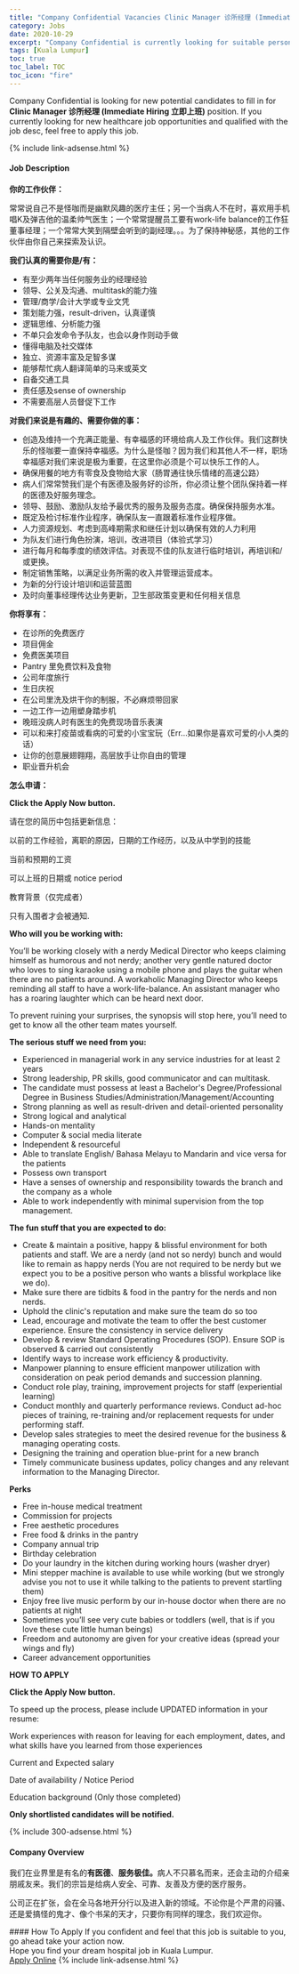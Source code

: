 ```yaml
---
title: "Company Confidential Vacancies Clinic Manager 诊所经理 (Immediate Hiring 立即上班)" 
category: Jobs 
date: 2020-10-29 
excerpt: "Company Confidential is currently looking for suitable person to fill in the Clinic Manager 诊所经理 (Immediate Hiring 立即上班) which positioned at Kuala Lumpur" 
tags: [Kuala Lumpur] 
toc: true 
toc_label: TOC 
toc_icon: "fire" 
--- 
```


<p>Company Confidential is looking for new potential candidates to fill in for <b>Clinic Manager 诊所经理 (Immediate Hiring 立即上班)</b> position. If you currently looking for new healthcare job opportunities and qualified with the job desc, feel free to apply this job.
</p>{% include link-adsense.html %} 
<div><div><h4>Job Description</h4></div><div><div><span><div><p><strong>&#20320;&#30340;&#24037;&#20316;&#20249;&#20276;&#65306;</strong></p><p>&#24120;&#24120;&#35828;&#33258;&#24049;&#19981;&#26159;&#24618;&#21654;&#32780;&#26159;&#24189;&#40664;&#39118;&#36259;&#30340;&#21307;&#30103;&#20027;&#20219;&#65307;&#21478;&#19968;&#20010;&#24403;&#30149;&#20154;&#19981;&#22312;&#26102;&#65292;&#21916;&#27426;&#29992;&#25163;&#26426;&#21809;K&#21450;&#24377;&#21513;&#20182;&#30340;&#28201;&#26580;&#24069;&#27668;&#21307;&#29983;&#65307;&#19968;&#20010;&#24120;&#24120;&#25552;&#37266;&#21592;&#24037;&#35201;&#26377;work-life balance&#30340;&#24037;&#20316;&#29378;&#33891;&#20107;&#32463;&#29702;&#65307;&#19968;&#20010;&#24120;&#24120;&#22823;&#31505;&#21040;&#38548;&#22721;&#20250;&#21548;&#21040;&#30340;&#21103;&#32463;&#29702;&#12290;&#12290;&#12290;&#20026;&#20102;&#20445;&#25345;&#31070;&#31192;&#24863;&#65292;&#20854;&#20182;&#30340;&#24037;&#20316;&#20249;&#20276;&#30001;&#20320;&#33258;&#24049;&#26469;&#25506;&#32034;&#21450;&#35748;&#35782;&#12290;</p><p><strong>&#25105;&#20204;&#35748;&#30495;&#30340;&#38656;&#35201;&#20320;&#26159;/&#26377;&#65306;</strong></p><ul><li>&#26377;&#33267;&#23569;&#20004;&#24180;&#24403;&#20219;&#20309;&#26381;&#21153;&#19994;&#30340;&#32463;&#29702;&#32463;&#39564;</li><li>&#39046;&#23548;&#12289;&#20844;&#20851;&#21450;&#27807;&#36890;&#12289;multitask&#30340;&#33021;&#21147;&#24375;</li><li>&#31649;&#29702;/&#21830;&#23398;/&#20250;&#35745;&#22823;&#23398;&#25110;&#19987;&#19994;&#25991;&#20973;</li><li>&#31574;&#21010;&#33021;&#21147;&#24378;&#65292;result-driven&#65292;&#35748;&#30495;&#35880;&#24910;</li><li>&#36923;&#36753;&#24605;&#32500;&#12289;&#20998;&#26512;&#33021;&#21147;&#24378;</li><li>&#19981;&#21333;&#21482;&#20250;&#21457;&#21629;&#20196;&#20104;&#38431;&#21451;&#65292;&#20063;&#20250;&#20197;&#36523;&#20316;&#21017;&#21160;&#25163;&#20570;</li><li>&#25026;&#24471;&#30005;&#33041;&#21450;&#31038;&#20132;&#23186;&#20307;</li><li>&#29420;&#31435;&#12289;&#36164;&#28304;&#20016;&#23500;&#21450;&#36275;&#26234;&#22810;&#35851;</li><li>&#33021;&#22815;&#24110;&#24537;&#30149;&#20154;&#32763;&#35793;&#31616;&#21333;&#30340;&#39532;&#26469;&#25110;&#33521;&#25991;</li><li>&#33258;&#22791;&#20132;&#36890;&#24037;&#20855;</li><li>&#36131;&#20219;&#24863;&#21450;sense of ownership</li><li>&#19981;&#38656;&#35201;&#39640;&#23618;&#20154;&#21592;&#30563;&#20419;&#19979;&#24037;&#20316;</li></ul><p><strong>&#23545;&#25105;&#20204;&#26469;&#35828;&#26159;&#26377;&#36259;&#30340;&#12289;&#38656;&#35201;&#20320;&#20570;&#30340;&#20107;&#65306;</strong></p><ul><li>&#21019;&#36896;&#21450;&#32500;&#25345;&#19968;&#20010;&#20805;&#28385;&#27491;&#33021;&#37327;&#12289;&#26377;&#24184;&#31119;&#24863;&#30340;&#29615;&#22659;&#32473;&#30149;&#20154;&#21450;&#24037;&#20316;&#20249;&#20276;&#12290;&#25105;&#20204;&#36825;&#32676;&#24555;&#20048;&#30340;&#24618;&#21654;&#35201;&#19968;&#30452;&#20445;&#25345;&#24184;&#31119;&#24863;&#12290;&#20026;&#20160;&#20040;&#26159;&#24618;&#21654;&#65311;&#22240;&#20026;&#25105;&#20204;&#21644;&#20854;&#20182;&#20154;&#19981;&#19968;&#26679;&#65292;&#32844;&#22330;&#24184;&#31119;&#24863;&#23545;&#25105;&#20204;&#26469;&#35828;&#26159;&#26497;&#20026;&#37325;&#35201;&#65292;&#22312;&#36825;&#37324;&#20320;&#24517;&#39035;&#26159;&#20010;&#21487;&#20197;&#24555;&#20048;&#24037;&#20316;&#30340;&#20154;&#12290;</li><li>&#30830;&#20445;&#29992;&#39184;&#30340;&#22320;&#26041;&#26377;&#38646;&#39135;&#21450;&#39135;&#29289;&#32473;&#22823;&#23478;&#65288;&#32928;&#32963;&#36890;&#24448;&#24555;&#20048;&#24773;&#32490;&#30340;&#39640;&#36895;&#20844;&#36335;&#65289;</li><li>&#30149;&#20154;&#20204;&#24120;&#24120;&#36190;&#25105;&#20204;&#26159;&#20010;&#26377;&#21307;&#24503;&#21450;&#26381;&#21153;&#22909;&#30340;&#35786;&#25152;&#65292;&#20320;&#24517;&#39035;&#35753;&#25972;&#20010;&#22242;&#38431;&#20445;&#25345;&#30528;&#19968;&#26679;&#30340;&#21307;&#24503;&#21450;&#22909;&#26381;&#21153;&#29702;&#24565;&#12290;</li><li>&#39046;&#23548;&#12289;&#40723;&#21169;&#12289;&#28608;&#21169;&#38431;&#21451;&#32473;&#20104;&#26368;&#20248;&#31168;&#30340;&#26381;&#21153;&#21450;&#26381;&#21153;&#24577;&#24230;&#12290;&#30830;&#20445;&#20445;&#25345;&#26381;&#21153;&#27700;&#20934;&#12290;</li><li>&#26082;&#23450;&#21450;&#26816;&#35752;&#26631;&#20934;&#20316;&#19994;&#31243;&#24207;&#65292;&#30830;&#20445;&#38431;&#21451;&#19968;&#30452;&#36319;&#30528;&#26631;&#20934;&#20316;&#19994;&#31243;&#24207;&#20570;&#12290;</li><li>&#20154;&#21147;&#36164;&#28304;&#35268;&#21010;&#12289;&#32771;&#34385;&#21040;&#39640;&#23792;&#26399;&#38656;&#27714;&#21644;&#32487;&#20219;&#35745;&#21010;&#20197;&#30830;&#20445;&#26377;&#25928;&#30340;&#20154;&#21147;&#21033;&#29992;</li><li>&#20026;&#38431;&#21451;&#20204;&#36827;&#34892;&#35282;&#33394;&#25198;&#28436;&#65292;&#22521;&#35757;&#65292;&#25913;&#36827;&#39033;&#30446;&#65288;&#20307;&#39564;&#24335;&#23398;&#20064;&#65289;</li><li>&#36827;&#34892;&#27599;&#26376;&#21644;&#27599;&#23395;&#24230;&#30340;&#32489;&#25928;&#35780;&#20272;&#12290;&#23545;&#34920;&#29616;&#19981;&#20339;&#30340;&#38431;&#21451;&#36827;&#34892;&#20020;&#26102;&#22521;&#35757;&#65292;&#20877;&#22521;&#35757;&#21644;/&#25110;&#26356;&#25442;&#12290;</li><li>&#21046;&#23450;&#38144;&#21806;&#31574;&#30053;&#65292;&#20197;&#28385;&#36275;&#19994;&#21153;&#25152;&#38656;&#30340;&#25910;&#20837;&#24182;&#31649;&#29702;&#36816;&#33829;&#25104;&#26412;&#12290;</li><li>&#20026;&#26032;&#30340;&#20998;&#34892;&#35774;&#35745;&#22521;&#35757;&#21644;&#36816;&#33829;&#34013;&#22270;</li><li>&#21450;&#26102;&#21521;&#33891;&#20107;&#32463;&#29702;&#20256;&#36798;&#19994;&#21153;&#26356;&#26032;&#65292;&#21355;&#29983;&#37096;&#25919;&#31574;&#21464;&#26356;&#21644;&#20219;&#20309;&#30456;&#20851;&#20449;&#24687;</li></ul><p><strong>&#20320;&#23558;&#20139;&#26377;&#65306;</strong></p><ul><li>&#22312;&#35786;&#25152;&#30340;&#20813;&#36153;&#21307;&#30103;</li><li>&#39033;&#30446;&#20323;&#37329;</li><li>&#20813;&#36153;&#21307;&#32654;&#39033;&#30446;</li><li>Pantry&#160;&#37324;&#20813;&#36153;&#39278;&#26009;&#21450;&#39135;&#29289;</li><li>&#20844;&#21496;&#24180;&#24230;&#26053;&#34892;</li><li>&#29983;&#26085;&#24198;&#31069;</li><li>&#22312;&#20844;&#21496;&#37324;&#27927;&#21450;&#28888;&#24178;&#20320;&#30340;&#21046;&#26381;&#65292;&#19981;&#24517;&#40635;&#28902;&#24102;&#22238;&#23478;</li><li>&#19968;&#36793;&#24037;&#20316;&#19968;&#36793;&#29992;&#22609;&#36523;&#36367;&#27493;&#26426;</li><li>&#26202;&#29677;&#27809;&#30149;&#20154;&#26102;&#26377;&#21307;&#29983;&#30340;&#20813;&#36153;&#29616;&#22330;&#38899;&#20048;&#34920;&#28436;</li><li>&#21487;&#20197;&#21644;&#26469;&#25171;&#30123;&#33495;&#25110;&#30475;&#30149;&#30340;&#21487;&#29233;&#30340;&#23567;&#23453;&#23453;&#29609;&#65288;Err...&#22914;&#26524;&#20320;&#26159;&#21916;&#27426;&#21487;&#29233;&#30340;&#23567;&#20154;&#31867;&#30340;&#35805;&#65289;</li><li>&#35753;&#20320;&#30340;&#21019;&#24847;&#23637;&#32709;&#32753;&#32724;&#65292;&#39640;&#23618;&#25918;&#25163;&#35753;&#20320;&#33258;&#30001;&#30340;&#31649;&#29702;</li><li>&#32844;&#19994;&#26187;&#21319;&#26426;&#20250;</li></ul><p><strong>&#24590;&#20040;&#30003;&#35831;&#65306;</strong></p><p><strong>Click the Apply Now button.</strong></p><p>&#35831;&#22312;&#24744;&#30340;&#31616;&#21382;&#20013;&#21253;&#25324;&#26356;&#26032;&#20449;&#24687;&#65306;</p><p>&#20197;&#21069;&#30340;&#24037;&#20316;&#32463;&#39564;&#65292;&#31163;&#32844;&#30340;&#21407;&#22240;&#65292;&#26085;&#26399;&#30340;&#24037;&#20316;&#32463;&#21382;&#65292;&#20197;&#21450;&#20174;&#20013;&#23398;&#21040;&#30340;&#25216;&#33021;</p><p>&#24403;&#21069;&#21644;&#39044;&#26399;&#30340;&#24037;&#36164;</p><p>&#21487;&#20197;&#19978;&#29677;&#30340;&#26085;&#26399;&#25110;&#160;notice period</p><p>&#25945;&#32946;&#32972;&#26223;&#65288;&#20165;&#23436;&#25104;&#32773;&#65289;</p><p>&#21482;&#26377;&#20837;&#22260;&#32773;&#25165;&#20250;&#34987;&#36890;&#30693;.</p><p><strong>Who will you be working with:</strong></p><p>You&#8217;ll be working closely with a nerdy Medical Director who keeps claiming himself as humorous and not nerdy; another very gentle natured doctor who loves to sing karaoke using a mobile phone and plays the guitar when there are no patients around. A workaholic Managing Director who keeps reminding all staff to have a work-life-balance. An assistant manager who has a roaring laughter which can be heard next door.</p><p>To prevent ruining your surprises, the synopsis will stop here, you&#8217;ll need to get to know all the other team mates yourself.</p><p><strong>The serious stuff we need from you:</strong></p><ul><li>Experienced in managerial work in any service industries for at least 2 years</li><li>Strong leadership, PR skills, good communicator and can multitask.</li><li>The candidate must possess at least a Bachelor's Degree/Professional Degree in Business Studies/Administration/Management/Accounting</li><li>Strong planning as well as result-driven and detail-oriented personality</li><li>Strong logical and analytical</li><li>Hands-on mentality</li><li>Computer &amp; social media literate</li><li>Independent &amp; resourceful</li><li>Able to translate English/ Bahasa Melayu to Mandarin and vice versa for the patients</li><li>Possess own transport</li><li>Have a senses of ownership and responsibility towards the branch and the company as a whole</li><li>Able to work independently with minimal supervision from the top management.</li></ul><p><strong>The fun stuff that you are expected to do:</strong></p><ul><li>Create &amp; maintain a positive, happy &amp; blissful environment for both patients and staff. We are a nerdy (and not so nerdy) bunch and would like to remain as happy nerds (You are not required to be nerdy but we expect you to be a positive person who wants a blissful workplace like we do).</li><li>Make sure there are tidbits &amp; food in the pantry for the nerds and non nerds.</li><li>Uphold the clinic's reputation and make sure the team do so too</li><li>Lead, encourage and motivate the team to offer the best customer experience. Ensure the consistency in service delivery</li><li>Develop &amp; review Standard Operating Procedures (SOP). Ensure SOP is observed &amp; carried out consistently</li><li>Identify ways to increase work efficiency &amp; productivity.</li><li>Manpower planning to ensure efficient manpower utilization with consideration on peak period demands and succession planning.</li><li>Conduct role play, training, improvement projects for staff (experiential learning)</li><li>Conduct monthly and quarterly performance reviews. Conduct ad-hoc pieces of training, re-training and/or replacement requests for under performing staff.</li><li>Develop sales strategies to meet the desired revenue for the business &amp; managing operating costs.</li><li>Designing the training and operation blue-print for a new branch</li><li>Timely communicate business updates, policy changes and any relevant information to the Managing Director.</li></ul><p><strong>Perks</strong></p><ul><li>Free in-house medical treatment</li><li>Commission for projects</li><li>Free aesthetic procedures</li><li>Free food &amp; drinks in the pantry</li><li>Company annual trip</li><li>Birthday celebration</li><li>Do your laundry in the kitchen during working hours (washer dryer)</li><li>Mini stepper machine is available to use while working (but we strongly advise you not to use it while talking to the patients to prevent startling them)</li><li>Enjoy free live music perform by our in-house doctor when there are no patients at night</li><li>Sometimes you&#8217;ll see very cute babies or toddlers (well, that is if you love these cute little human beings)</li><li>Freedom and autonomy are given for your creative ideas (spread your wings and fly)</li><li>Career advancement opportunities</li></ul><p><strong>HOW TO APPLY</strong></p><p><strong>Click the Apply Now button.</strong></p><p>To speed up the process, please include UPDATED information in your resume:</p><p>Work experiences with reason for leaving for each employment, dates, and what skills have you learned from those experiences</p><p>Current and Expected salary</p><p>Date of availability / Notice Period</p><p>Education background (Only those completed)</p><p><strong>Only shortlisted candidates will be notified.</strong></p></div></span></div></div></div> 
{% include 300-adsense.html %} 
<div><div><h4>Company Overview</h4></div><div><div><span><div><p>&#25105;&#20204;&#22312;&#19994;&#30028;&#37324;&#26159;&#26377;&#21517;&#30340;<strong>&#26377;&#21307;&#24503;</strong>&#12289;<strong>&#26381;&#21153;&#26497;&#20339;&#12290;</strong>&#30149;&#20154;&#19981;&#21482;&#24917;&#21517;&#32780;&#26469;&#65292;&#36824;&#20250;&#20027;&#21160;&#30340;&#20171;&#32461;&#20146;&#26379;&#25114;&#21451;&#26469;&#12290;&#25105;&#20204;&#30340;&#23447;&#26088;&#26159;&#32473;&#30149;&#20154;&#23433;&#20840;&#12289;&#21487;&#38752;&#12289;&#21451;&#21892;&#21450;&#26041;&#20415;&#30340;&#21307;&#30103;&#26381;&#21153;&#12290;</p><p>&#20844;&#21496;&#27491;&#22312;&#25193;&#24352;&#65292;&#20250;&#22312;&#20840;&#39532;&#21508;&#22320;&#24320;&#20998;&#34892;&#20197;&#21450;&#36827;&#20837;&#26032;&#30340;&#39046;&#22495;&#12290;&#19981;&#35770;&#20320;&#26159;&#20010;&#20005;&#32899;&#30340;&#38391;&#39578;&#12289;&#36824;&#26159;&#29233;&#25630;&#24618;&#30340;&#39740;&#25165;&#12289;&#20687;&#20010;&#20070;&#21574;&#30340;&#22825;&#25165;&#65292;&#21482;&#35201;&#20320;&#26377;&#21516;&#26679;&#30340;&#29702;&#24565;&#65292;&#25105;&#20204;&#27426;&#36814;&#20320;&#12290;</p></div></span></div></div></div> 
#### How To Apply 
If you confident and feel that this job is suitable to you, go ahead take your action now. <br/> 
Hope you find your dream hospital job in Kuala Lumpur. <br/> 
<a href="https://www.jobstreet.com.my/en/job/clinic-manager-诊所经理-immediate-hiring-立即上班-4413478?jobId=jobstreet-my-job-4413478&sectionRank=4&token=0~2f9b6934-fd8f-48eb-bd4c-ce30d5eae30a&fr=SRP%20View%20In%20New%20Ta" class="btn btn--warning" target="_blank" rel="nofollow noopenner">Apply Online</a> 
{% include link-adsense.html %} 